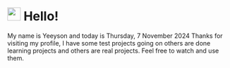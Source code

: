  <h1>
    <img src="https://emojis.slackmojis.com/emojis/images/1643510097/45343/hi.gif?1643510097" width="30"/> 
    Hello!
 </h1>
 <p>
    My name is Yeeyson and today is Thursday, 7 November 2024
    Thanks for visiting my profile, I have some test projects going on others are done learning projects and others are real projects.
    Feel free to watch and use them.
 </p>